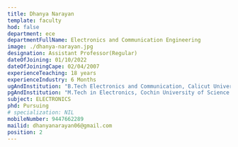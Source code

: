 ```yaml
---
title: Dhanya Narayan
template: faculty
hod: false
department: ece
departmentFullName: Electronics and Communication Engineering
image: ./dhanya-narayan.jpg
designation: Assistant Professor(Regular)
dateOfJoining: 01/10/2022
dateOfJoiningCape: 02/04/2007
experienceTeaching: 18 years
experienceIndustry: 6 Months
ugAndInstitution: "B.Tech Electronics and Communication, Calicut University "
pgAndInstitution: "M.Tech in Electronics, Cochin University of Science and Technology "
subject: ELECTRONICS
phd: Pursuing
# specialization: NIL
mobileNumber: 9447662289
mailid: dhanyanarayan06@gmail.com
position: 2
---
```

